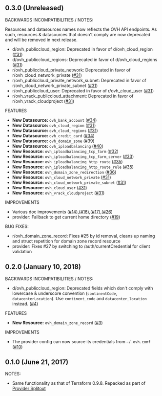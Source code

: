## 0.3.0 (Unreleased)

BACKWARDS INCOMPATIBILITIES / NOTES:

Resources and datasources names now reflects the OVH API endpoints. As such,
resources & datasources that doesn't comply are now deprecated and will be removed
in next release.

* d/ovh_publiccloud_region: Deprecated in favor of d/ovh_cloud_region ([#31](https://github.com/terraform-providers/terraform-provider-ovh/pull/31))
* d/ovh_publiccloud_regions: Deprecated in favor of d/ovh_cloud_regions ([#31](https://github.com/terraform-providers/terraform-provider-ovh/pull/31))
* r/ovh_publiccloud_private_network: Deprecated in favor of r/ovh_cloud_network_private ([#31](https://github.com/terraform-providers/terraform-provider-ovh/pull/31))
* r/ovh_publiccloud_private_network_subnet: Deprecated in favor of r/ovh_cloud_network_private_subnet ([#31](https://github.com/terraform-providers/terraform-provider-ovh/pull/31))
* r/ovh_publiccloud_user: Deprecated in favor of r/ovh_cloud_user ([#31](https://github.com/terraform-providers/terraform-provider-ovh/pull/31))
* r/ovh_vrack_publiccloud_attachment: Deprecated in favor of r/ovh_vrack_cloudproject ([#31](https://github.com/terraform-providers/terraform-provider-ovh/pull/31))

FEATURES

* __New Datasource:__ `ovh_bank_account` ([#34](https://github.com/terraform-providers/terraform-provider-ovh/pull/34))
* __New Datasource:__ `ovh_cloud_region` ([#31](https://github.com/terraform-providers/terraform-provider-ovh/pull/31))
* __New Datasource:__ `ovh_cloud_regions` ([#31](https://github.com/terraform-providers/terraform-provider-ovh/pull/31))
* __New Datasource:__ `ovh_credit_card` ([#34](https://github.com/terraform-providers/terraform-provider-ovh/pull/34))
* __New Datasource:__ `ovh_domain_zone` ([#39](https://github.com/terraform-providers/terraform-provider-ovh/pull/39))
* __New Datasource:__ `ovh_iploadbalancing` ([#40](https://github.com/terraform-providers/terraform-provider-ovh/pull/40))
* __New Resource:__ `ovh_iploadbalancing_tcp_farm` ([#32](https://github.com/terraform-providers/terraform-provider-ovh/pull/32))
* __New Resource:__ `ovh_iploadbalancing_tcp_farm_server` ([#33](https://github.com/terraform-providers/terraform-provider-ovh/pull/33))
* __New Resource:__ `ovh_iploadbalancing_http_route` ([#35](https://github.com/terraform-providers/terraform-provider-ovh/pull/35))
* __New Resource:__ `ovh_iploadbalancing_http_route_rule` ([#35](https://github.com/terraform-providers/terraform-provider-ovh/pull/35))
* __New Resource:__ `ovh_domain_zone_redirection` ([#36](https://github.com/terraform-providers/terraform-provider-ovh/pull/36))
* __New Resource:__ `ovh_cloud_network_private` ([#31](https://github.com/terraform-providers/terraform-provider-ovh/pull/31))
* __New Resource:__ `ovh_cloud_network_private_subnet` ([#31](https://github.com/terraform-providers/terraform-provider-ovh/pull/31))
* __New Resource:__ `ovh_cloud_user` ([#31](https://github.com/terraform-providers/terraform-provider-ovh/pull/31))
* __New Resource:__ `ovh_vrack_cloudproject` ([#31](https://github.com/terraform-providers/terraform-provider-ovh/pull/31))

IMPROVEMENTS

* Various doc improvements ([#14](https://github.com/terraform-providers/terraform-provider-ovh/pull/14)),([#16](https://github.com/terraform-providers/terraform-provider-ovh/pull/16)),([#17](https://github.com/terraform-providers/terraform-provider-ovh/pull/17)),([#26](https://github.com/terraform-providers/terraform-provider-ovh/pull/26))
* provider: Fallback to get current home directory ([#19](https://github.com/terraform-providers/terraform-provider-ovh/pull/19))

BUG FIXES:

* r/ovh_domain_zone_record: Fixes #25 by id removal, cleans up naming and struct repetition for domain zone record resource
* provider: Fixes #27 by switching to /auth/currentCredential for client validation

## 0.2.0 (January 10, 2018)

BACKWARDS INCOMPATIBILITIES / NOTES:

* d/ovh_publiccloud_region: Deprecated fields which don't comply
  with lowercase & underscore convention (`continentCode`, `datacenterLocation`).
  Use `continent_code` and `datacenter_location` instead. ([#4](https://github.com/terraform-providers/terraform-provider-ovh/issues/4))

FEATURES

* __New Resource:__ `ovh_domain_zone_record` ([#3](https://github.com/terraform-providers/terraform-provider-ovh/issues/3))

IMPROVEMENTS

* The provider config can now source its credentials from `~/.ovh.conf` ([#10](https://github.com/terraform-providers/terraform-provider-ovh/issues/10))

## 0.1.0 (June 21, 2017)

NOTES:

* Same functionality as that of Terraform 0.9.8. Repacked as part of [Provider Splitout](https://www.hashicorp.com/blog/upcoming-provider-changes-in-terraform-0-10/)
